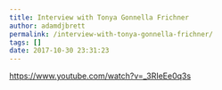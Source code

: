 ```yaml
---
title: Interview with Tonya Gonnella Frichner
author: adamdjbrett
permalink: /interview-with-tonya-gonnella-frichner/
tags: []
date: 2017-10-30 23:31:23
---
```


https://www.youtube.com/watch?v=_3RIeEe0q3s
